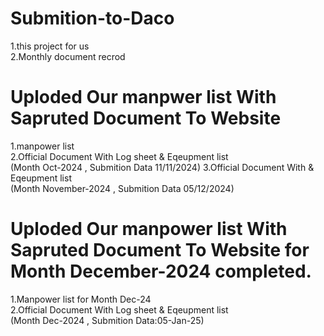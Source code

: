 # Submition-to-Daco
1.this project for us <br/>
2.Monthly document recrod


# Uploded Our manpwer list With Sapruted Document To Website
1.manpower list <br/>
2.Official Document With Log sheet & Eqeupment list <br/> (Month Oct-2024 , Submition Data 11/11/2024)
3.Official Document With  & Eqeupment list <br/> (Month November-2024 , Submition Data 05/12/2024)

# Uploded   Our manpower list With Sapruted Document To Website for Month December-2024 completed.
1.Manpower list for Month Dec-24 <br/>
2.Official Document With Log sheet & Eqeupment list <br/> (Month Dec-2024 , Submition Data:05-Jan-25)

